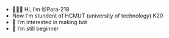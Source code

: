 - 👋👋👋 Hi, I’m @Para-218
- Now I'm stundent of HCMUT (university of technology) K20
- 👀 I’m interested in making bot
- 🌱 I’m still beginner

<!---
Para-218/Para-218 is a ✨ special ✨ repository because its `README.md` (this file) appears on your GitHub profile.
You can click the Preview link to take a look at your changes.
--->
